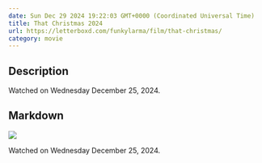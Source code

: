 ```yaml
---
date: Sun Dec 29 2024 19:22:03 GMT+0000 (Coordinated Universal Time)
title: That Christmas 2024
url: https://letterboxd.com/funkylarma/film/that-christmas/
category: movie
---
```

## Description
 Watched on Wednesday December 25, 2024. 

## Markdown
![](https://a.ltrbxd.com/resized/film-poster/5/7/1/5/1/4/571514-that-christmas-0-600-0-900-crop.jpg?v=fd374e8ef3)

Watched on Wednesday December 25, 2024.
